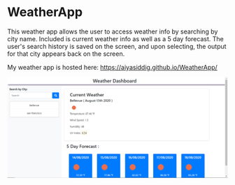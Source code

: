 # WeatherApp

This weather app allows the user to access weather info by searching by city name. Included is current weather info as well as a 5 day forecast. The user's search history is saved on the screen, and upon selecting, the output for that city appears back on the screen.

My weather app is hosted here: https://aiyasiddig.github.io/WeatherApp/

![Screenshot](assets/weatherdashboard1.png?raw=true "Title")
